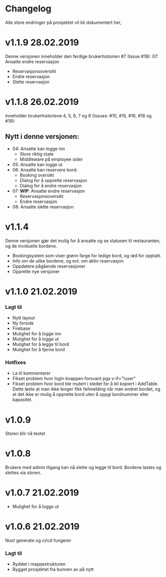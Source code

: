 # Changelog
Alle store endringer på prosjektet vil bli dokumentert her,

# v1.1.9 28.02.2019
Denne versjonen inneholder den ferdige brukerhistorien #7 (Issue #18):
07: Ansatte endre reservasjon
* Reservasjonsoversikt
* Endre reservasjon
* Slette reservasjon

# v1.1.8 26.02.2019
Inneholder brukerhistoriene 4, 5, 6, 7 og 8 (Issues: #10, #15, #16, #18 og #19):
## Nytt i denne versjonen:
* 04: Ansatte kan logge inn
  * Store riktig state
  * Middleware på employee sider
* 05: Ansatte kan logge ut
* 06: Ansatte kan reservere bord:
  * Booking oversikt
  * Dialog for å opprette reservasjon
  * Dialog for å endre reservasjon
* 07: **WIP**: Ansatte endre reservasjon
  * Reservasjonsoversikt
  * Endre reservasjon
* 08: Ansatte slette reservasjon

# v1.1.4
Denne versjonen gjør det mulig for å ansatte og se statusen til restauranten, og de inviduelle bordene.
* Bookingsystem som viser grønn farge for ledige bord, og rød for opptatt.
* Info om de ulike bordene, og evt. om aktiv reservasjon
* Oppdatere pågående reservasjoner
* Opprette nye versjoner

# v1.1.0 21.02.2019
### Lagt til
* Nytt layout
* Ny forside
* Firebase
* Mulighet for å logge inn
* Mulighet for å logge ut
* Mulighet for å legge til bord
* Mulighet for å fjerne bord

### Hotfixes
* La til kommentarer
* Fikset problem hvor login knappen forsvant pga v-if="!user"
* Fikset problem hvor bord ble mutert i stedet for å bli kopiert i AddTable. Dette løste at man ikke lenger fikk feilmelding når man endret bordet, og at det ikke er mulig å opprette bord uten å oppgi bordnummer eller kapasitet.

# v1.0.9
Storen blir nå testet

# v1.0.8
Brukere med admin tilgang kan nå slette og legge til bord.
Bordene lastes og slettes via storen.

# v1.0.7 21.02.2019
* Mulighet for å logge ut

# v1.0.6 21.02.2019
Nuxt generate og ci/cd fungerer
### Lagt til
* Ryddet i mappestrukturen
* Bygget prosjektet fra bunnen av på nytt
